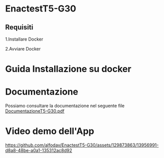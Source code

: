 # EnactestT5-G30
## Requisiti

1.Installare Docker

2.Avviare Docker
##


# Guida Installazione su docker



# Documentazione
Possiamo consultare la documentazione nel seguente file
[DocumentazioneT5-G30.pdf](https://github.com/alfodav/EnactestT5-G30/files/12053768/DocumentazioneT5-G30.pdf)

# Video demo dell'App


https://github.com/alfodav/EnactestT5-G30/assets/129873863/13956991-d8a8-48be-a0a1-135312ac8d92

